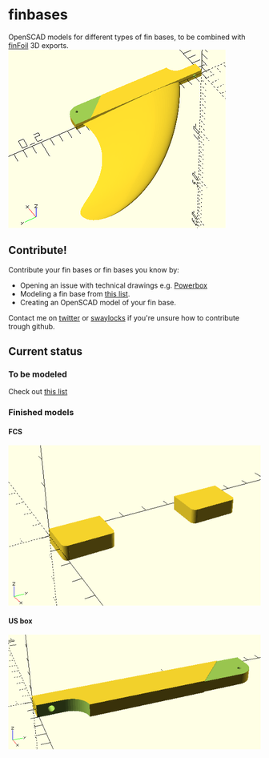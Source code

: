 # finbases
OpenSCAD models for different types of fin bases, to be combined with [finFoil](http://hrobeers.github.io/finFoil/) 3D exports.
![preview.png](preview.png)

## Contribute!
Contribute your fin bases or fin bases you know by:
* Opening an issue with technical drawings e.g. [Powerbox](https://github.com/hrobeers/finbases/issues/5)
* Modeling a fin base from [this list](https://github.com/hrobeers/finbases/labels/new%20base).
* Creating an OpenSCAD model of your fin base.

Contact me on [twitter](https://twitter.com/finfoil) or [swaylocks](http://www.swaylocks.com/users/hans) if you're unsure how to contribute trough github.


## Current status

### To be modeled
Check out [this list](https://github.com/hrobeers/finbases/labels/new%20base)


### Finished models

#### FCS
![original.scad](FCS/original.png)

#### US box
![chinook.scad](USbox/chinook.png)
